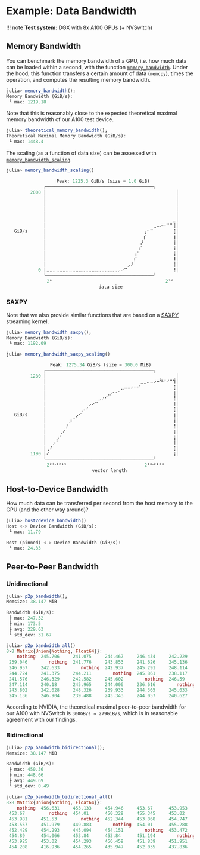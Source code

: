 # Example: Data Bandwidth

!!! note
    **Test system:** DGX with 8x A100 GPUs (+ NVSwitch)

## Memory Bandwidth

You can benchmark the memory bandwidth of a GPU, i.e. how much data can be loaded within a second, with the function [`memory_bandwidth`](@ref). Under the hood, this function transfers a certain amount of data (`memcpy`), times the operation, and computes the resulting memory bandwidth.

```julia
julia> memory_bandwidth();
Memory Bandwidth (GiB/s):
 └ max: 1219.18
```

Note that this is reasonably close to the expected theoretical maximal memory bandwidth of our A100 test device.

```julia
julia> theoretical_memory_bandwidth();
Theoretical Maximal Memory Bandwidth (GiB/s):
 └ max: 1448.4
```

The scaling (as a function of data size) can be assessed with [`memory_bandwidth_scaling`](@ref).

```julia
julia> memory_bandwidth_scaling()

              ⠀⠀⠀⠀Peak: 1225.3 GiB/s (size = 1.0 GiB)⠀⠀⠀ 
              ┌────────────────────────────────────────┐ 
         2000 │⠀⠀⠀⠀⠀⠀⠀⠀⠀⠀⠀⠀⠀⠀⠀⠀⠀⠀⠀⠀⠀⠀⠀⠀⠀⠀⠀⠀⠀⠀⠀⠀⠀⠀⠀⠀⠀⠀⠀⠀│ 
              │⠀⠀⠀⠀⠀⠀⠀⠀⠀⠀⠀⠀⠀⠀⠀⠀⠀⠀⠀⠀⠀⠀⠀⠀⠀⠀⠀⠀⠀⠀⠀⠀⠀⠀⠀⠀⠀⠀⠀⠀│ 
              │⠀⠀⠀⠀⠀⠀⠀⠀⠀⠀⠀⠀⠀⠀⠀⠀⠀⠀⠀⠀⠀⠀⠀⠀⠀⠀⠀⠀⠀⠀⠀⠀⠀⠀⠀⠀⠀⠀⠀⠀│ 
              │⠀⠀⠀⠀⠀⠀⠀⠀⠀⠀⠀⠀⠀⠀⠀⠀⠀⠀⠀⠀⠀⠀⠀⠀⠀⠀⠀⠀⠀⠀⠀⠀⠀⠀⠀⠀⠀⠀⠀⠀│ 
              │⠀⠀⠀⠀⠀⠀⠀⠀⠀⠀⠀⠀⠀⠀⠀⠀⠀⠀⠀⠀⠀⠀⠀⠀⠀⠀⠀⠀⠀⠀⠀⠀⠀⠀⠀⠀⠀⠀⠀⠀│ 
              │⠀⠀⠀⠀⠀⠀⠀⠀⠀⠀⠀⠀⠀⠀⠀⠀⠀⠀⠀⠀⠀⠀⠀⠀⠀⠀⠀⠀⠀⠀⠀⠀⠀⠀⠀⠀⠀⠀⠀⣀│ 
              │⠀⠀⠀⠀⠀⠀⠀⠀⠀⠀⠀⠀⠀⠀⠀⠀⠀⠀⠀⠀⠀⠀⠀⠀⠀⠀⠀⠀⠀⠀⠀⠀⠀⣀⠤⠔⠒⠉⠉⢸│ 
   GiB/s      │⠀⠀⠀⠀⠀⠀⠀⠀⠀⠀⠀⠀⠀⠀⠀⠀⠀⠀⠀⠀⠀⠀⠀⠀⠀⠀⠀⠀⠀⠀⢠⠒⠉⠀⠀⠀⠀⠀⠀⢸│ 
              │⠀⠀⠀⠀⠀⠀⠀⠀⠀⠀⠀⠀⠀⠀⠀⠀⠀⠀⠀⠀⠀⠀⠀⠀⠀⠀⠀⠀⠀⠀⡎⠀⠀⠀⠀⠀⠀⠀⠀⢸│ 
              │⠀⠀⠀⠀⠀⠀⠀⠀⠀⠀⠀⠀⠀⠀⠀⠀⠀⠀⠀⠀⠀⠀⠀⠀⠀⠀⠀⠀⠀⡜⠀⠀⠀⠀⠀⠀⠀⠀⠀⢸│ 
              │⠀⠀⠀⠀⠀⠀⠀⠀⠀⠀⠀⠀⠀⠀⠀⠀⠀⠀⠀⠀⠀⠀⠀⠀⠀⠀⠀⠀⢰⠁⠀⠀⠀⠀⠀⠀⠀⠀⠀⢸│ 
              │⠀⠀⠀⠀⠀⠀⠀⠀⠀⠀⠀⠀⠀⠀⠀⠀⠀⠀⠀⠀⠀⠀⠀⠀⠀⠀⠀⢠⠃⠀⠀⠀⠀⠀⠀⠀⠀⠀⠀⢸│ 
              │⠀⠀⠀⠀⠀⠀⠀⠀⠀⠀⠀⠀⠀⠀⠀⠀⠀⠀⠀⠀⠀⠀⠀⠀⠀⠀⠀⡎⠀⠀⠀⠀⠀⠀⠀⠀⠀⠀⠀⢸│ 
              │⠀⠀⠀⠀⠀⠀⠀⠀⠀⠀⠀⠀⠀⠀⠀⠀⠀⠀⠀⠀⠀⠀⠀⠀⠀⡠⠜⠀⠀⠀⠀⠀⠀⠀⠀⠀⠀⠀⠀⢸│ 
            0 │⣀⣀⣀⣀⣀⣀⣀⣀⣀⣀⣀⣀⣀⣀⣀⣀⣀⣀⣀⣀⣀⣀⡠⠔⠉⠀⠀⠀⠀⠀⠀⠀⠀⠀⠀⠀⠀⠀⠀⢸│ 
              └────────────────────────────────────────┘ 
              ⠀2⁰⠀⠀⠀⠀⠀⠀⠀⠀⠀⠀⠀⠀⠀⠀⠀⠀⠀⠀⠀⠀⠀⠀⠀⠀⠀⠀⠀⠀⠀⠀⠀⠀⠀⠀⠀2³⁰⠀ 
              ⠀⠀⠀⠀⠀⠀⠀⠀⠀⠀⠀⠀⠀⠀⠀⠀⠀data size⠀⠀⠀⠀⠀⠀⠀⠀⠀⠀⠀⠀⠀⠀⠀⠀ 
```

### SAXPY
Note that we also provide similar functions that are based on a [SAXPY](https://developer.nvidia.com/blog/six-ways-saxpy/#:~:text=SAXPY%20stands%20for%20%E2%80%9CSingle%2DPrecision,and%20a%20scalar%20value%20A.) streaming kernel.

```julia
julia> memory_bandwidth_saxpy();
Memory Bandwidth (GiB/s):
 └ max: 1192.09

julia> memory_bandwidth_saxpy_scaling()

              ⠀⠀Peak: 1275.34 GiB/s (size = 300.0 MiB)⠀⠀ 
              ┌────────────────────────────────────────┐ 
         1280 │⠀⠀⠀⠀⠀⠀⠀⠀⠀⠀⠀⠀⠀⠀⠀⠀⠀⠀⠀⠀⠀⠀⠀⠀⠀⠀⠀⠀⠀⠀⠀⠀⠀⠀⠀⡀⠀⠀⠀⢀│ 
              │⠀⠀⠀⠀⠀⠀⠀⠀⠀⠀⠀⠀⠀⠀⠀⠀⠀⠀⠀⠀⠀⠀⠀⠀⠀⠀⠀⠀⠀⣀⣀⠤⠤⠔⠒⠙⠊⠊⠉⢹│ 
              │⠀⠀⠀⠀⠀⠀⠀⠀⠀⠀⠀⠀⠀⠀⠀⠀⠀⠀⠀⠀⠀⠀⠀⣀⠤⠤⠔⠒⠊⠀⠀⠀⠀⠀⠀⠀⠀⠀⠀⢸│ 
              │⠀⠀⠀⠀⠀⠀⠀⠀⠀⠀⠀⠀⠀⠀⠀⠀⠀⠀⠀⣀⠔⠒⠉⠀⠀⠀⠀⠀⠀⠀⠀⠀⠀⠀⠀⠀⠀⠀⠀⢸│ 
              │⠀⠀⠀⠀⠀⠀⠀⠀⠀⠀⠀⠀⠀⠀⠀⠀⡠⠔⠊⠀⠀⠀⠀⠀⠀⠀⠀⠀⠀⠀⠀⠀⠀⠀⠀⠀⠀⠀⠀⢸│ 
              │⠀⠀⠀⠀⠀⠀⠀⠀⠀⠀⠀⠀⠀⡠⠔⠉⠀⠀⠀⠀⠀⠀⠀⠀⠀⠀⠀⠀⠀⠀⠀⠀⠀⠀⠀⠀⠀⠀⠀⢸│ 
              │⠀⠀⠀⠀⠀⠀⠀⠀⠀⠀⠀⡠⠊⠀⠀⠀⠀⠀⠀⠀⠀⠀⠀⠀⠀⠀⠀⠀⠀⠀⠀⠀⠀⠀⠀⠀⠀⠀⠀⢸│ 
   GiB/s      │⠀⠀⠀⠀⠀⠀⠀⠀⠀⡠⠊⠀⠀⠀⠀⠀⠀⠀⠀⠀⠀⠀⠀⠀⠀⠀⠀⠀⠀⠀⠀⠀⠀⠀⠀⠀⠀⠀⠀⢸│ 
              │⠀⠀⠀⠀⠀⠀⠀⡰⠉⠀⠀⠀⠀⠀⠀⠀⠀⠀⠀⠀⠀⠀⠀⠀⠀⠀⠀⠀⠀⠀⠀⠀⠀⠀⠀⠀⠀⠀⠀⢸│ 
              │⠀⠀⠀⠀⠀⠀⡜⠀⠀⠀⠀⠀⠀⠀⠀⠀⠀⠀⠀⠀⠀⠀⠀⠀⠀⠀⠀⠀⠀⠀⠀⠀⠀⠀⠀⠀⠀⠀⠀⢸│ 
              │⠀⠀⠀⠀⢀⠎⠀⠀⠀⠀⠀⠀⠀⠀⠀⠀⠀⠀⠀⠀⠀⠀⠀⠀⠀⠀⠀⠀⠀⠀⠀⠀⠀⠀⠀⠀⠀⠀⠀⢸│ 
              │⠀⠀⠀⡠⠃⠀⠀⠀⠀⠀⠀⠀⠀⠀⠀⠀⠀⠀⠀⠀⠀⠀⠀⠀⠀⠀⠀⠀⠀⠀⠀⠀⠀⠀⠀⠀⠀⠀⠀⢸│ 
              │⠀⠀⡰⠁⠀⠀⠀⠀⠀⠀⠀⠀⠀⠀⠀⠀⠀⠀⠀⠀⠀⠀⠀⠀⠀⠀⠀⠀⠀⠀⠀⠀⠀⠀⠀⠀⠀⠀⠀⢸│ 
              │⢀⠜⠀⠀⠀⠀⠀⠀⠀⠀⠀⠀⠀⠀⠀⠀⠀⠀⠀⠀⠀⠀⠀⠀⠀⠀⠀⠀⠀⠀⠀⠀⠀⠀⠀⠀⠀⠀⠀⢸│ 
         1190 │⠎⠀⠀⠀⠀⠀⠀⠀⠀⠀⠀⠀⠀⠀⠀⠀⠀⠀⠀⠀⠀⠀⠀⠀⠀⠀⠀⠀⠀⠀⠀⠀⠀⠀⠀⠀⠀⠀⠀⢸│ 
              └────────────────────────────────────────┘ 
              ⠀2²³⸱³²¹⁹⠀⠀⠀⠀⠀⠀⠀⠀⠀⠀⠀⠀⠀⠀⠀⠀⠀⠀⠀⠀⠀⠀⠀⠀2²⁸⸱²²⁸⁸⠀ 
              ⠀⠀⠀⠀⠀⠀⠀⠀⠀⠀⠀⠀⠀⠀⠀vector length⠀⠀⠀⠀⠀⠀⠀⠀⠀⠀⠀⠀⠀⠀ 
```

## Host-to-Device Bandwidth

How much data can be transferred per second from the host memory to the GPU (and the other way around)?

```julia
julia> host2device_bandwidth()
Host <-> Device Bandwidth (GiB/s):
 └ max: 11.79

Host (pinned) <-> Device Bandwidth (GiB/s):
 └ max: 24.33
```

## Peer-to-Peer Bandwidth

### Unidirectional

```julia
julia> p2p_bandwidth();
Memsize: 38.147 MiB

Bandwidth (GiB/s):
 ├ max: 247.32
 ├ min: 173.5
 ├ avg: 229.63
 └ std_dev: 31.67

julia> p2p_bandwidth_all()
8×8 Matrix{Union{Nothing, Float64}}:
    nothing  245.706     241.075     244.467     246.434     242.229     245.085     245.033
 239.046        nothing  241.776     243.853     241.626     245.136     244.467     240.379
 246.957     242.633        nothing  242.937     245.291     248.114     239.193     242.684
 244.724     241.375     244.211        nothing  245.861     238.117     245.085     242.28
 241.576     246.329     242.582     245.602        nothing  246.59      240.677     243.343
 247.114     240.18      245.965     244.006     236.616        nothing  242.28      244.673
 243.802     242.028     248.326     239.933     244.365     245.033        nothing  245.498
 245.136     246.904     239.488     243.343     244.057     240.627     243.445        nothing
```

According to NVIDIA, the theoretical maximal peer-to-peer bandwidth for our A100 with NVSwitch is `300GB/s ≈ 279GiB/s`, which is in reasonable agreement with our findings.

### Bidirectional

```julia
julia> p2p_bandwidth_bidirectional();
Memsize: 38.147 MiB

Bandwidth (GiB/s):
 ├ max: 450.36
 ├ min: 448.66
 ├ avg: 449.69
 └ std_dev: 0.49

julia> p2p_bandwidth_bidirectional_all()
8×8 Matrix{Union{Nothing, Float64}}:
    nothing  456.631     453.133     454.946     453.67      453.953     455.06      454.662
 453.67         nothing  454.01      450.329     455.345     453.02      454.691     455.203
 453.981     451.53         nothing  452.344     453.868     454.747     452.232     454.208
 453.557     451.979     449.883        nothing  454.01      455.288     450.189     454.691
 452.429     454.293     445.094     454.151        nothing  453.472     451.474     453.981
 454.89      454.066     453.84      453.84      451.194        nothing  453.274     451.53
 453.925     453.02      454.293     456.459     451.839     451.951        nothing  455.032
 454.208     416.936     454.265     435.947     452.035     437.836     451.895        nothing
```